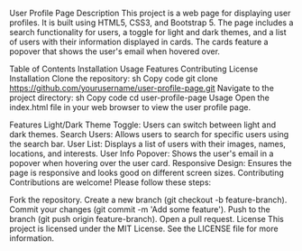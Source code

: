 User Profile Page
Description
This project is a web page for displaying user profiles. It is built using HTML5, CSS3, and Bootstrap 5. The page includes a search functionality for users, a toggle for light and dark themes, and a list of users with their information displayed in cards. The cards feature a popover that shows the user's email when hovered over.

Table of Contents
Installation
Usage
Features
Contributing
License
Installation
Clone the repository:
sh
Copy code
git clone https://github.com/yourusername/user-profile-page.git
Navigate to the project directory:
sh
Copy code
cd user-profile-page
Usage
Open the index.html file in your web browser to view the user profile page.

Features
Light/Dark Theme Toggle: Users can switch between light and dark themes.
Search Users: Allows users to search for specific users using the search bar.
User List: Displays a list of users with their images, names, locations, and interests.
User Info Popover: Shows the user's email in a popover when hovering over the user card.
Responsive Design: Ensures the page is responsive and looks good on different screen sizes.
Contributing
Contributions are welcome! Please follow these steps:

Fork the repository.
Create a new branch (git checkout -b feature-branch).
Commit your changes (git commit -m 'Add some feature').
Push to the branch (git push origin feature-branch).
Open a pull request.
License
This project is licensed under the MIT License. See the LICENSE file for more information.
